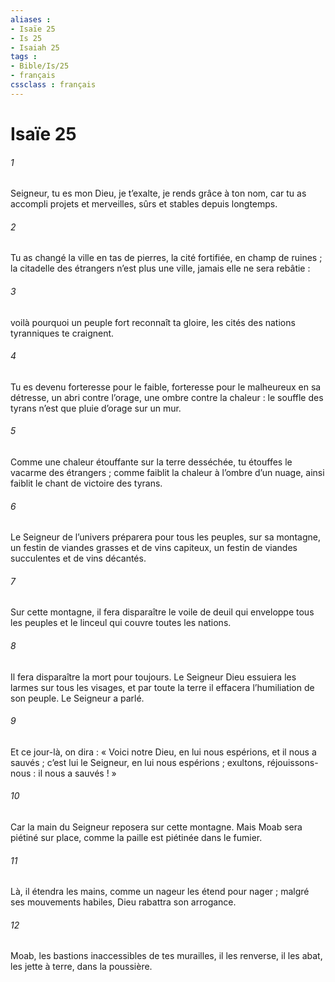 ```yaml
---
aliases : 
- Isaïe 25
- Is 25
- Isaiah 25
tags : 
- Bible/Is/25
- français
cssclass : français
---
```


# Isaïe 25

###### 1
Seigneur, tu es mon Dieu, je t’exalte,
je rends grâce à ton nom,
car tu as accompli projets et merveilles,
sûrs et stables depuis longtemps.
###### 2
Tu as changé la ville en tas de pierres,
la cité fortifiée, en champ de ruines ;
la citadelle des étrangers n’est plus une ville,
jamais elle ne sera rebâtie :
###### 3
voilà pourquoi un peuple fort reconnaît ta gloire,
les cités des nations tyranniques te craignent.
###### 4
Tu es devenu forteresse pour le faible,
forteresse pour le malheureux en sa détresse,
un abri contre l’orage,
une ombre contre la chaleur :
le souffle des tyrans
n’est que pluie d’orage sur un mur.
###### 5
Comme une chaleur étouffante sur la terre desséchée,
tu étouffes le vacarme des étrangers ;
comme faiblit la chaleur à l’ombre d’un nuage,
ainsi faiblit le chant de victoire des tyrans.
###### 6
Le Seigneur de l’univers
préparera pour tous les peuples, sur sa montagne,
un festin de viandes grasses et de vins capiteux,
un festin de viandes succulentes et de vins décantés.
###### 7
Sur cette montagne, il fera disparaître
le voile de deuil qui enveloppe tous les peuples
et le linceul qui couvre toutes les nations.
###### 8
Il fera disparaître la mort pour toujours.
Le Seigneur Dieu essuiera les larmes sur tous les visages,
et par toute la terre il effacera l’humiliation de son peuple.
Le Seigneur a parlé.
###### 9
Et ce jour-là, on dira :
« Voici notre Dieu,
en lui nous espérions, et il nous a sauvés ;
c’est lui le Seigneur,
en lui nous espérions ;
exultons, réjouissons-nous :
il nous a sauvés ! »
###### 10
Car la main du Seigneur
reposera sur cette montagne.
Mais Moab sera piétiné sur place,
comme la paille est piétinée dans le fumier.
###### 11
Là, il étendra les mains,
comme un nageur les étend pour nager ;
malgré ses mouvements habiles,
Dieu rabattra son arrogance.
###### 12
Moab, les bastions inaccessibles de tes murailles,
il les renverse, il les abat,
les jette à terre, dans la poussière.
